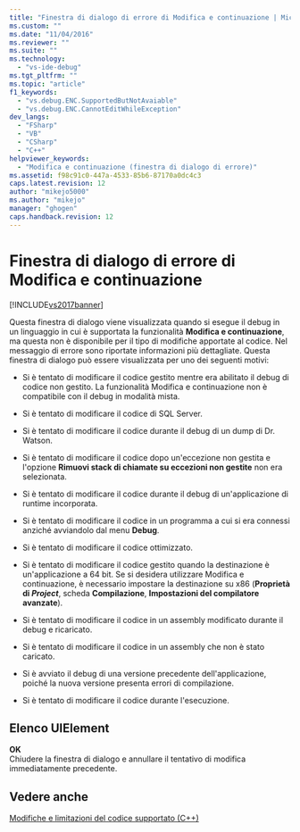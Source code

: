 ```yaml
---
title: "Finestra di dialogo di errore di Modifica e continuazione | Microsoft Docs"
ms.custom: ""
ms.date: "11/04/2016"
ms.reviewer: ""
ms.suite: ""
ms.technology: 
  - "vs-ide-debug"
ms.tgt_pltfrm: ""
ms.topic: "article"
f1_keywords: 
  - "vs.debug.ENC.SupportedButNotAvaiable"
  - "vs.debug.ENC.CannotEditWhileException"
dev_langs: 
  - "FSharp"
  - "VB"
  - "CSharp"
  - "C++"
helpviewer_keywords: 
  - "Modifica e continuazione (finestra di dialogo di errore)"
ms.assetid: f98c91c0-447a-4533-85b6-87170a0dc4c3
caps.latest.revision: 12
author: "mikejo5000"
ms.author: "mikejo"
manager: "ghogen"
caps.handback.revision: 12
---
```

# Finestra di dialogo di errore di Modifica e continuazione
[!INCLUDE[vs2017banner](../code-quality/includes/vs2017banner.md)]

Questa finestra di dialogo viene visualizzata quando si esegue il debug in un linguaggio in cui è supportata la funzionalità **Modifica e continuazione**, ma questa non è disponibile per il tipo di modifiche apportate al codice.  Nel messaggio di errore sono riportate informazioni più dettagliate.  Questa finestra di dialogo può essere visualizzata per uno dei seguenti motivi:  
  
-   Si è tentato di modificare il codice gestito mentre era abilitato il debug di codice non gestito.  La funzionalità Modifica e continuazione non è compatibile con il debug in modalità mista.  
  
-   Si è tentato di modificare il codice di SQL Server.  
  
-   Si è tentato di modificare il codice durante il debug di un dump di  Dr. Watson.  
  
-   Si è tentato di modificare il codice dopo un'eccezione non gestita e l'opzione **Rimuovi stack di chiamate su eccezioni non gestite** non era selezionata.  
  
-   Si è tentato di modificare il codice durante il debug di un'applicazione di runtime incorporata.  
  
-   Si è tentato di modificare il codice in un programma a cui si era connessi anziché avviandolo dal menu **Debug**.  
  
-   Si è tentato di modificare il codice ottimizzato.  
  
-   Si è tentato di modificare il codice gestito quando la destinazione è un'applicazione a 64 bit.  Se si desidera utilizzare Modifica e continuazione, è necessario impostare la destinazione su x86 \(**Proprietà di *Project***, scheda **Compilazione**, **Impostazioni del compilatore avanzate**\).  
  
-   Si è tentato di modificare il codice in un assembly modificato durante il debug e ricaricato.  
  
-   Si è tentato di modificare il codice in un assembly che non è stato caricato.  
  
-   Si è avviato il debug di una versione precedente dell'applicazione, poiché la nuova versione presenta errori di compilazione.  
  
-   Si è tentato di modificare il codice durante l'esecuzione.  
  
## Elenco UIElement  
 **OK**  
 Chiudere la finestra di dialogo e annullare il tentativo di modifica immediatamente precedente.  
  
## Vedere anche  
 [Modifiche e limitazioni del codice supportato \(C\+\+\)](../debugger/supported-code-changes-cpp.md)